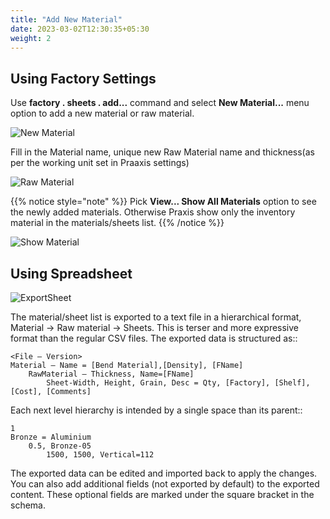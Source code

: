 ```yaml
---
title: "Add New Material"
date: 2023-03-02T12:30:35+05:30
weight: 2
---
```


Using Factory Settings
----------------------

Use **factory . sheets . add...** command and select **New Material...** menu option to add a new material or raw material.

![New Material](/images/NewMaterial.png)

Fill in the Material name, unique new Raw Material name and thickness(as per the working unit set in Praaxis settings)

![Raw Material](/images/NewRawmaterial.png)

{{% notice style="note" %}}
Pick **View... Show All Materials** option to  see the newly added materials. Otherwise Praxis show only the inventory material in the materials/sheets list.
{{% /notice %}}

![Show Material](/images/ShowMaterials.png)

Using Spreadsheet
-----------------

![ExportSheet](/images/ExportSheet.png)

The material/sheet list is exported to a text file in a hierarchical format, Material → Raw material → Sheets. This is terser and more expressive format than the regular CSV files. The exported data is structured as::

    <File – Version>
    Material – Name = [Bend Material],[Density], [FName]
        RawMaterial – Thickness, Name=[FName]
            Sheet-Width, Height, Grain, Desc = Qty, [Factory], [Shelf], [Cost], [Comments]

Each next level hierarchy is intended by a single space than its parent::

    1
    Bronze = Aluminium
        0.5, Bronze-05
            1500, 1500, Vertical=112

The exported data can be edited and imported back to apply the changes. You can also add additional fields (not exported by default) to the exported content. These optional fields are marked under the square bracket in the schema.

